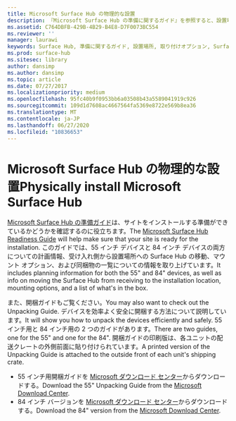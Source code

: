 ```yaml
---
title: Microsoft Surface Hub の物理的な設置
description: 『Microsoft Surface Hub の準備に関するガイド』を参照すると、設置場所の準備が整っていることを確認できます。
ms.assetid: C764DBFB-429B-4B29-B4E8-D7F0073BC554
ms.reviewer: ''
manager: laurawi
keywords: Surface Hub, 準備に関するガイド, 設置場所, 取り付けオプション, Surface Hub, readiness guide, installation location, mounting options
ms.prod: surface-hub
ms.sitesec: library
author: dansimp
ms.author: dansimp
ms.topic: article
ms.date: 07/27/2017
ms.localizationpriority: medium
ms.openlocfilehash: 95fc40b9f0953bb6a03508b43a5589041919c926
ms.sourcegitcommit: 109d1d7608ac4667564fa5369e8722e569b8ea36
ms.translationtype: MT
ms.contentlocale: ja-JP
ms.lasthandoff: 06/27/2020
ms.locfileid: "10836653"
---
```

# <span data-ttu-id="38eb8-104">Microsoft Surface Hub の物理的な設置</span><span class="sxs-lookup"><span data-stu-id="38eb8-104">Physically install Microsoft Surface Hub</span></span>


<span data-ttu-id="38eb8-105">[Microsoft Surface Hub の準備ガイド](surface-hub-site-readiness-guide.md)は、サイトをインストールする準備ができているかどうかを確認するのに役立ちます。</span><span class="sxs-lookup"><span data-stu-id="38eb8-105">The [Microsoft Surface Hub Readiness Guide](surface-hub-site-readiness-guide.md) will help make sure that your site is ready for the installation.</span></span> <span data-ttu-id="38eb8-106">このガイドでは、55 インチ デバイスと 84 インチ デバイスの両方についての計画情報、受け入れ側から設置場所への Surface Hub の移動、マウント オプション、および同梱物の一覧についての情報を取り上げています。</span><span class="sxs-lookup"><span data-stu-id="38eb8-106">It includes planning information for both the 55" and 84" devices, as well as info on moving the Surface Hub from receiving to the installation location, mounting options, and a list of what's in the box.</span></span>

<span data-ttu-id="38eb8-107">また、開梱ガイドもご覧ください。</span><span class="sxs-lookup"><span data-stu-id="38eb8-107">You may also want to check out the Unpacking Guide.</span></span> <span data-ttu-id="38eb8-108">デバイスを効率よく安全に開梱する方法について説明しています。</span><span class="sxs-lookup"><span data-stu-id="38eb8-108">It will show you how to unpack the devices efficiently and safely.</span></span> <span data-ttu-id="38eb8-109">55 インチ用と 84 インチ用の 2 つのガイドがあります。</span><span class="sxs-lookup"><span data-stu-id="38eb8-109">There are two guides, one for the 55" and one for the 84".</span></span> <span data-ttu-id="38eb8-110">開梱ガイドの印刷版は、各ユニットの配送クレートの外側前面に貼り付けられています。</span><span class="sxs-lookup"><span data-stu-id="38eb8-110">A printed version of the Unpacking Guide is attached to the outside front of each unit's shipping crate.</span></span>

-   <span data-ttu-id="38eb8-111">55 インチ用開梱ガイドを [Microsoft ダウンロード センター](https://go.microsoft.com/fwlink/?LinkId=718145)からダウンロードする。</span><span class="sxs-lookup"><span data-stu-id="38eb8-111">Download the 55" Unpacking Guide from the [Microsoft Download Center](https://go.microsoft.com/fwlink/?LinkId=718145).</span></span>
-   <span data-ttu-id="38eb8-112">84 インチ バージョンを [Microsoft ダウンロード センター](https://go.microsoft.com/fwlink/?LinkId=718146)からダウンロードする。</span><span class="sxs-lookup"><span data-stu-id="38eb8-112">Download the 84" version from the [Microsoft Download Center](https://go.microsoft.com/fwlink/?LinkId=718146).</span></span>

 

 






